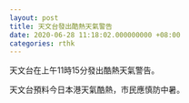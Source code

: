 ```yaml
---
layout: post
title: 天文台發出酷熱天氣警告
date: 2020-06-28 11:18:02.000000000 +08:00
categories: rthk
---
```


天文台在上午11時15分發出酷熱天氣警告。

天文台預料今日本港天氣酷熱，市民應慎防中暑。
